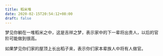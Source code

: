 ```yaml
---
title: 稻米堆
date: 2020-02-15T20:54:12+08:00
draft: false
---
```


梦见你躺在一堆稻米之中，这是吉祥之梦，表示家中的下一辈将出贵人，以后的官阶可能做到很高。

如果梦见你们家的屋顶上长出稻子来，表示你们家本辈族人中将有人做官。


